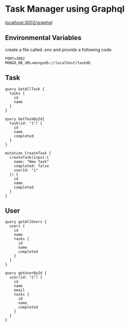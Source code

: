 # Task Manager using Graphql 

[localhost:3002/graphql](http://localhost:3002/graphql)

## Environmental Variables
create a file called .env and provide a following code
    
    PORT=3002
    MONGO_DB_URL=mongodb://localhost/taskdb

## Task 
    query GetAllTask {
      tasks {
        id
        name
      }
    }
    
    query GetTaskById{
      task(id: "1") {
        id
        name
        completed
      }
    }
    
    mutation CreateTask {
      createTask(input:{
        name: "New Task"
        completed: false
        userId: "1"
      }) {
        id
        name
        completed
      }
    }    
## User
    query getAllUsers {
      users {
        id
        name
        tasks {
          id
          name
          completed
        }
      }
    }
    
    query getUserById {
      user(id: "2") {
        id
        name
        email
        tasks {
          id
          name
          completed
        }
      }
    }
